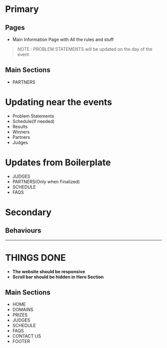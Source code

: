 # Primary

## Pages
* Main Information Page with All the rules and stuff
> NOTE : PROBLEM STATEMENTS will be updated on the day of the event

## Main Sections

* PARTNERS

# Updating near the events

* Problem Statements
* Schedule(If needed)
* Results
* Winners
* Partners
* Judges


# Updates from Boilerplate

* JUDGES
* PARTNERS(Only when Finalized)
* SCHEDULE
* FAQS


# Secondary
## Behaviours


---

# THINGS DONE
*  **The website should be responsive**
*  **Scroll bar should be hidden in Hero Section**

## Main Sections
* HOME
* DOMAINS
* PRIZES
* JUDGES
* SCHEDULE
* FAQS
* CONTACT US
* FOOTER